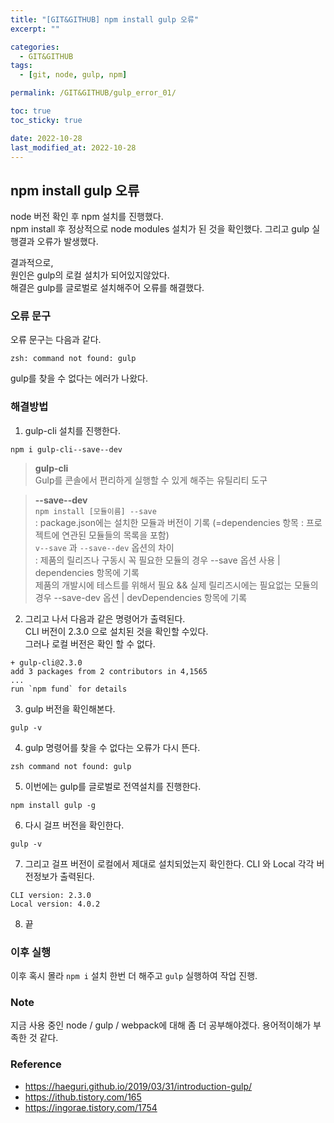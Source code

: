 ```yaml
---
title: "[GIT&GITHUB] npm install gulp 오류"
excerpt: ""

categories:
  - GIT&GITHUB
tags:
  - [git, node, gulp, npm]

permalink: /GIT&GITHUB/gulp_error_01/

toc: true
toc_sticky: true

date: 2022-10-28
last_modified_at: 2022-10-28
---
```


## npm install gulp 오류 
node 버전 확인 후 npm 설치를 진행했다.  
npm install 후 정상적으로 node modules 설치가 된 것을 확인했다. 
그리고 gulp 실행결과 오류가 발생했다. 

결과적으로,  
원인은 gulp의 로컬 설치가 되어있지않았다.   
해결은 gulp를 글로벌로 설치해주어 오류를 해결했다. 
  
### 오류 문구 

오류 문구는 다음과 같다.
```
zsh: command not found: gulp
```
  
gulp를 찾을 수 없다는 에러가 나왔다. 

  
### 해결방법 

1. gulp-cli 설치를 진행한다. 
  ```
  npm i gulp-cli--save--dev
  ```
   > **gulp-cli**  
    Gulp를 콘솔에서 편리하게 실행할 수 있게 해주는 유틸리티 도구
      
   > **--save--dev**  
    `npm install [모듈이름] --save`  
    : package.json에는 설치한 모듈과 버전이 기록 (=dependencies 항목 : 프로젝트에 연관된 모듈들의 목록을 포함)  
    `v--save` 과 `--save--dev` 옵션의 차이  
    : 제품의 릴리즈나 구동시 꼭 필요한 모듈의 경우 --save 옵션 사용 | dependencies 항목에 기록  
      제품의 개발시에 테스트를 위해서 필요 && 실제 릴리즈시에는 필요없는 모듈의 경우 --save-dev 옵션 |  devDependencies 항목에 기록
  
2. 그리고 나서 다음과 같은 명령어가 출력된다.   
   CLI 버전이 2.3.0 으로 설치된 것을 확인할 수있다.  
   그러나 로컬 버전은 확인 할 수 없다.  
  ```
  + gulp-cli@2.3.0
  add 3 packages from 2 contributors in 4,1565
  ...
  run `npm fund` for details 
  ```
  

3. gulp 버전을 확인해본다. 
  ```
  gulp -v
  ```
    
4. gulp 명령어를 찾을 수 없다는 오류가 다시 뜬다. 
  ```
  zsh command not found: gulp
  ```


5. 이번에는 gulp를 글로벌로 전역설치를 진행한다.
  ```
  npm install gulp -g
  ```

6. 다시 걸프 버전을 확인한다. 
  ```
  gulp -v
  ```

7. 그리고 걸프 버전이 로컬에서 제대로 설치되었는지 확인한다. 
   CLI 와 Local 각각 버전정보가 출력된다. 
  ```
  CLI version: 2.3.0 
  Local version: 4.0.2
  ```

8. 끝


### 이후 실행 
이후 혹시 몰라 `npm i` 설치 한번 더 해주고 `gulp` 실행하여 작업 진행.



### Note
지금 사용 중인 node / gulp / webpack에 대해 좀 더 공부해야겠다. 
용어적이해가 부족한 것 같다.

### Reference
- https://haeguri.github.io/2019/03/31/introduction-gulp/
- https://ithub.tistory.com/165
- https://ingorae.tistory.com/1754
